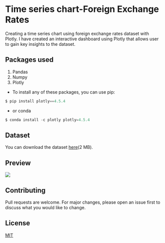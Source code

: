 # Time series chart-Foreign Exchange Rates
Creating a time series chart using foreign exchange rates dataset with Plotly. I have created an interactive dashboard using Plotly that allows user to gain key insights to the dataset. 

## Packages used
1. Pandas
2. Numpy 
3. Plotly
- To install any of these packages, you can use pip:
```py
$ pip install plotly==4.5.4
```
- or conda
```py
$ conda install -c plotly plotly=4.5.4
```

## Dataset
You can download the dataset [here](https://www.kaggle.com/brunotly/foreign-exchange-rates-per-dollar-20002019/download)(2 MB).

## Preview 
<img style="-webkit-user-select: none;margin: auto;" src="https://thumbs.gfycat.com/PitifulMenacingCarp-size_restricted.gif">

## Contributing 
Pull requests are welcome. For major changes, please open an issue first to discuss what you would like to change.

## License
[MIT](https://choosealicense.com/licenses/mit/)
